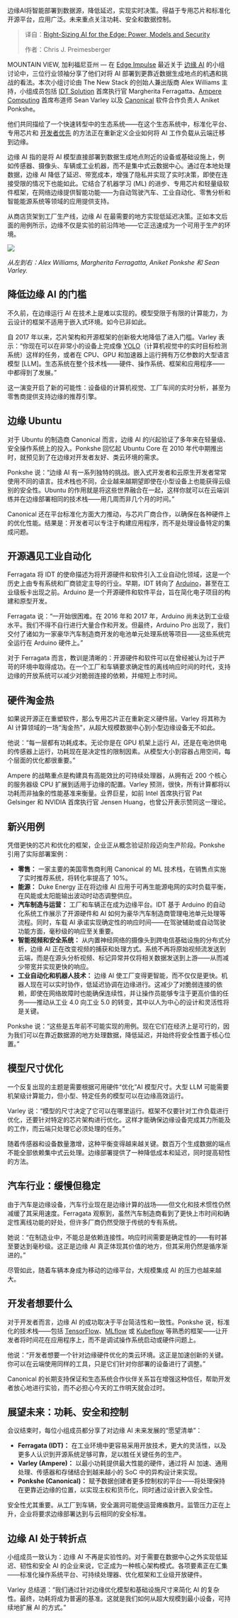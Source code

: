 
<!--
title: 边缘AI的精妙适配：功耗、模型与安全三维考量
cover: https://cdn.thenewstack.io/media/2025/10/6cad83f8-getty-images-wuhuzbqd1ju-unsplash-1.jpg
summary: 边缘AI将智能部署到数据源，降低延迟，实现实时决策。得益于专用芯片和标准化开源平台，应用广泛。未来重点关注功耗、安全和数据控制。
-->

边缘AI将智能部署到数据源，降低延迟，实现实时决策。得益于专用芯片和标准化开源平台，应用广泛。未来重点关注功耗、安全和数据控制。

> 译自：[Right-Sizing AI for the Edge: Power, Models and Security](https://thenewstack.io/right-sizing-ai-for-the-edge-power-models-and-security/)
> 
> 作者：Chris J. Preimesberger

MOUNTAIN VIEW, 加利福尼亚州 — 在 [Edge Impulse](https://edgeimpulse.com/) 最近关于 [边缘 AI](https://thenewstack.io/ai-is-coming-to-the-edge-but-it-will-look-different/) 的小组讨论中，三位行业领袖分享了他们对将 AI 部署到更靠近数据生成地点的机遇和挑战的看法。本次小组讨论由 The New Stack 的创始人兼出版商 Alex Williams 主持，小组成员包括 [IDT Solution](https://idtsolution.com/) 首席执行官 Margherita Ferragatta、[Ampere Computing](https://amperecomputing.com/) 首席布道师 Sean Varley 以及 [Canonical](https://canonical.com/) 软件合作负责人 Aniket Ponkshe。

他们共同描绘了一个快速转型中的生态系统——在这个生态系统中，标准化平台、专用芯片和 [开发者优先](https://thenewstack.io/comcast-cut-app-vulnerabilities-with-developer-first-approach/) 的方法正在重新定义企业如何将 AI 工作负载从云端迁移到边缘。

边缘 AI 指的是将 AI 模型直接部署到数据生成地点附近的设备或基础设施上，例如传感器、摄像头、车辆或工业机器，而不是集中式云数据中心。通过在本地处理数据，边缘 AI 降低了延迟、带宽成本，增强了隐私并实现了实时决策，即使在连接受限的情况下也能如此。它结合了机器学习 (ML) 的进步、专用芯片和轻量级软件框架，在网络边缘提供智能功能——为自动驾驶汽车、工业自动化、零售分析和智能能源系统等领域的应用提供支持。

从商店货架到工厂生产线，边缘 AI 在最需要的地方实现低延迟决策。正如本文后面的用例所示，边缘不仅是实验的前沿阵地——它正迅速成为一个可用于生产的环境。

[![](https://cdn.thenewstack.io/media/2025/10/1809fecd-edge-it-2-1.png)](https://cdn.thenewstack.io/media/2025/10/1809fecd-edge-it-2-1.png)

*从左到右：Alex Williams, Margherita Ferragatta, Aniket Ponkshe 和 Sean Varley.*

## 降低边缘 AI 的门槛

不久前，在边缘运行 AI 在技术上是难以实现的。模型受限于有限的计算能力，为云设计的框架不适用于嵌入式环境。如今已非如此。

自 2017 年以来，芯片架构和开源框架的创新极大地降低了进入门槛。Varley 表示：“你现在可以在非常小的设备上完成像 [YOLO](https://en.wikipedia.org/wiki/You_Only_Look_Once)（计算机视觉中的实时目标检测系统）这样的任务，或者在 CPU、GPU 和加速器上运行拥有万亿参数的大型语言模型 [LLM]。生态系统在整个技术栈——硬件、操作系统、框架和应用程序——中都得到了发展。”

这一演变开启了新的可能性：设备级的计算机视觉、工厂车间的实时分析，甚至为零售商提供支持边缘的推荐引擎。

## 边缘 Ubuntu

对于 Ubuntu 的制造商 Canonical 而言，边缘 AI 的兴起验证了多年来在轻量级、安全操作系统上的投入。Ponkshe 回忆起 Ubuntu Core 在 2010 年代中期推出时，就预见到了在边缘对开发者友好、类云环境的需求。

Ponkshe 说：“边缘 AI 有一系列独特的挑战。嵌入式开发者和云原生开发者常常使用不同的语言。技术栈也不同，企业越来越期望即使在小型设备上也能获得云级别的安全性。Ubuntu 的作用就是将这些世界融合在一起，这样你就可以在云端训练并在边缘部署相同的技术栈——用几周而非几个月的时间。”

Canonical 还在平台标准化方面大力推动，与芯片厂商合作，以确保在各种硬件上的优化性能。结果是：开发者可以专注于构建应用程序，而不是处理设备特定的集成问题。

## 开源遇见工业自动化

Ferragata 将 IDT 的使命描述为将开源硬件和软件引入工业自动化领域，这是一个历史上由专有系统和厂商锁定主导的行业。早期，IDT 转向了 [Arduino](https://www.arduino.cc/)，甚至在工业级板卡出现之前。Arduino 是一个开源硬件和软件平台，旨在简化电子项目的构建和原型开发。

Ferragata 说：“一开始很困难。在 2016 年和 2017 年，Arduino 尚未达到工业级水平。我们不得不自行进行大量合作和开发。但最终，Arduino Pro 出现了，我们交付了诸如为一家豪华汽车制造商开发的电池单元处理系统等项目——这些系统完全运行在 Arduino 硬件上。”

对于 Ferragata 而言，教训是清晰的：开源硬件和软件可以在曾经被认为过于严苛的环境中取得成功。在一个工厂和车辆要求确定性的离线响应时间的时代，支持边缘的开放系统可以减少对脆弱连接的依赖，并缩短上市时间。

## 硬件淘金热

如果说开源正在重塑软件，那么专用芯片正在重新定义硬件层。Varley 将其称为 AI 计算领域的一场“淘金热”，从超大规模数据中心到小型边缘设备无不如此。

他说：“每一层都有功耗成本。无论你是在 GPU 机架上运行 AI，还是在电池供电的传感器上运行，功耗现在是决定性的限制因素。从模型大小到容器占用空间，每个层面的优化都很重要。”

Ampere 的战略重点是构建具有高能效比的可持续处理器，从拥有近 200 个核心的服务器级 CPU 扩展到适用于边缘的配置。Varley 预测，很快，所有计算都将以功耗而非抽象的性能基准来衡量。业界巨星，如前 Intel 首席执行官 Pat Gelsinger 和 NVIDIA 首席执行官 Jensen Huang，也曾公开表示赞同这一理论。

## 新兴用例

凭借更快的芯片和优化的框架，企业正从概念验证阶段迈向生产阶段。Ponkshe 引用了实际部署案例：

*   **零售：** 一家主要的美国零售商利用 Canonical 的 ML 技术栈，在销售点实施了实时推荐系统，将转化率提高了 10%。
*   **能源：** Duke Energy 正在将边缘 AI 应用于可再生能源电网的实时负载平衡，在风能或太阳能输出波动时动态调整供应。
*   **汽车制造与运营：** 工厂和车辆正在成为边缘平台。IDT 基于 Arduino 的自动化系统工作展示了开源硬件和 AI 如何为豪华汽车制造商管理电池单元处理等流程。同时，车载 AI 承诺实现确定性的响应时间——在驾驶辅助或自动驾驶功能方面，毫秒级的响应至关重要。
*   **智能视频和安全系统：** 从内置神经网络的摄像头到跨电信基础设施的分布式分析，边缘 AI 正在改变视频的捕获和处理方式。系统不再将原始视频流发送到云端，而是在源头分析视频、标记异常并仅将相关数据发送到上游——从而减少带宽并实现更快的响应。
*   **工业自动化和机器人技术：** 边缘 AI 使工厂变得更智能，而不仅仅是更快。机器人现在可以实时协作，低延迟协调在边缘进行。这减少了对脆弱连接的依赖，即使在网络故障时也能确保连续性，并让操作员能够专注于更高价值的任务——推动从工业 4.0 向工业 5.0 的转变，其中以人为中心的设计和灵活性将是关键。

Ponkshe 说：“这些是五年前不可能实现的用例。现在它们在经济上是可行的，因为我们可以在靠近数据源的地方处理数据，降低延迟，并始终将安全性置于核心位置。”

## 模型尺寸优化

一个反复出现的主题是需要根据可用硬件“优化”AI 模型尺寸。大型 LLM 可能需要机架级计算能力，但小型、特定任务的模型可以在边缘高效运行。

Varley 说：“模型的尺寸决定了它可以在哪里运行。框架不仅要针对工作负载进行优化，还要针对特定的芯片架构进行优化。这样才能确保边缘设备完成其力所能及的工作，而云端只处理它必须处理的任务。”

随着传感器和设备数量激增，这种平衡变得越来越关键。数百万个生成数据的端点不能全部依赖集中式云处理。边缘部署提供了一种降低成本和延迟，同时提高韧性的方法。

## 汽车行业：缓慢但稳定

由于汽车是边缘设备，汽车行业现在是边缘计算的战场——但文化和技术惯性仍然减缓了其采用速度。Ferragata 观察到，虽然汽车制造商看到了更快上市时间和确定性离线功能的好处，但许多厂商仍然受限于传统的专有系统。

她说：“在制造业中，不能总是依赖连接性。响应时间需要是确定性的——有时甚至要达到毫秒级。这正是边缘 AI 真正体现其价值的地方，但其采用仍然是循序渐进的。”

尽管如此，随着车辆本身成为移动的边缘平台，大规模集成 AI 的压力也越来越大。

## 开发者想要什么

对于开发者而言，边缘 AI 的成功取决于平台简洁性和一致性。Ponkshe 说，标准化的技术栈——包括 [TensorFlow](https://thenewstack.io/python-tutorial-use-tensorflow-to-generate-predictive-text/)、[MLflow](https://thenewstack.io/address-common-machine-learning-challenges-with-managed-mlflow/) 或 [Kubeflow](https://thenewstack.io/smooth-sailing-for-kubeflow-1-9-thanks-to-cncf-red-hat-support/) 等熟悉的框架——让开发者将时间花在应用程序上，而不是调试操作系统启动或硬件问题上。

他说：“开发者想要一个针对边缘硬件优化的类云环境。这正是加速创新的关键。你可以在云端使用同样的工具，只是它们针对你部署的设备进行了调整。”

Canonical 的长期支持保证和生态系统合作伙伴关系旨在增强这种信任，帮助开发者放心地进行实验，而不必担心今天的工作明天就会过时。

## 展望未来：功耗、安全和控制

会议结束时，每位小组成员都分享了对边缘 AI 未来发展的“愿望清单”：

*   **Ferragata (IDT)：** 在工业环境中更容易采用开放技术，更大的灵活性，以及更多人认识到开源系统足够可靠，足以胜任关键任务的生产。
*   **Varley (Ampere)：** 以最小功耗提供最大性能的硬件，通过将 AI 加速、通用处理、传感器和存储结合到越来越小的 SoC 中的异构设计来实现。
*   **Ponkshe (Canonical)：** 赋予数据创建者更多控制权的平台——将处理保持在更靠近边缘的位置，以实现主权和货币化，同时通过设计嵌入安全性。

安全性尤其重要。从工厂到车辆，安全漏洞可能使运营瘫痪数月。监管压力正在上升，企业将要求边缘部署达到与云相同的安全标准。

## 边缘 AI 处于转折点

小组成员一致认为：边缘 AI 不再是实验性的。对于需要在数据中心之外实现低延迟、韧性和安全 AI 的企业来说，它正成为一种核心架构模式。各项要素正在汇集——标准化操作系统平台、可持续处理器、优化框架和工业级开放硬件。

Varley 总结道：“我们通过针对边缘优化模型和基础设施尺寸来简化 AI 的复杂性。最终，功耗将成为普遍的基准。这就是我们如何从超大规模到最小设备，可持续地扩展 AI 的方式。”